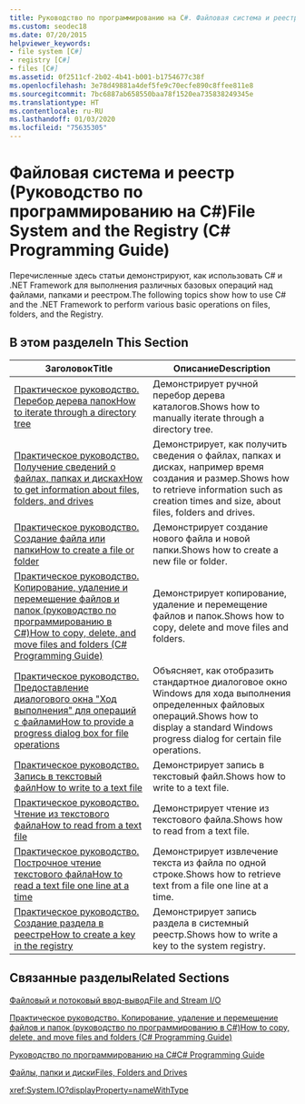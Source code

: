 ```yaml
---
title: Руководство по программированию на C#. Файловая система и реестр
ms.custom: seodec18
ms.date: 07/20/2015
helpviewer_keywords:
- file system [C#]
- registry [C#]
- files [C#]
ms.assetid: 0f2511cf-2b02-4b41-b001-b1754677c38f
ms.openlocfilehash: 3e78d49881a4def5fe9c70ecfe890c8ffee811e8
ms.sourcegitcommit: 7bc6887ab658550baa78f1520ea735838249345e
ms.translationtype: HT
ms.contentlocale: ru-RU
ms.lasthandoff: 01/03/2020
ms.locfileid: "75635305"
---
```

# <a name="file-system-and-the-registry-c-programming-guide"></a><span data-ttu-id="cf8ad-102">Файловая система и реестр (Руководство по программированию на C#)</span><span class="sxs-lookup"><span data-stu-id="cf8ad-102">File System and the Registry (C# Programming Guide)</span></span>
<span data-ttu-id="cf8ad-103">Перечисленные здесь статьи демонстрируют, как использовать C# и .NET Framework для выполнения различных базовых операций над файлами, папками и реестром.</span><span class="sxs-lookup"><span data-stu-id="cf8ad-103">The following topics show how to use C# and the .NET Framework to perform various basic operations on files, folders, and the Registry.</span></span>  
  
## <a name="in-this-section"></a><span data-ttu-id="cf8ad-104">В этом разделе</span><span class="sxs-lookup"><span data-stu-id="cf8ad-104">In This Section</span></span>  
  
|<span data-ttu-id="cf8ad-105">**Заголовок**</span><span class="sxs-lookup"><span data-stu-id="cf8ad-105">**Title**</span></span>|<span data-ttu-id="cf8ad-106">**Описание**</span><span class="sxs-lookup"><span data-stu-id="cf8ad-106">**Description**</span></span>|  
|---------------|---------------------|  
|[<span data-ttu-id="cf8ad-107">Практическое руководство. Перебор дерева папок</span><span class="sxs-lookup"><span data-stu-id="cf8ad-107">How to iterate through a directory tree</span></span>](./how-to-iterate-through-a-directory-tree.md)|<span data-ttu-id="cf8ad-108">Демонстрирует ручной перебор дерева каталогов.</span><span class="sxs-lookup"><span data-stu-id="cf8ad-108">Shows how to manually iterate through a directory tree.</span></span>|  
|[<span data-ttu-id="cf8ad-109">Практическое руководство. Получение сведений о файлах, папках и дисках</span><span class="sxs-lookup"><span data-stu-id="cf8ad-109">How to get information about files, folders, and drives</span></span>](./how-to-get-information-about-files-folders-and-drives.md)|<span data-ttu-id="cf8ad-110">Демонстрирует, как получить сведения о файлах, папках и дисках, например время создания и размер.</span><span class="sxs-lookup"><span data-stu-id="cf8ad-110">Shows how to retrieve information such as creation times and size, about files, folders and drives.</span></span>|  
|[<span data-ttu-id="cf8ad-111">Практическое руководство. Создание файла или папки</span><span class="sxs-lookup"><span data-stu-id="cf8ad-111">How to create a file or folder</span></span>](./how-to-create-a-file-or-folder.md)|<span data-ttu-id="cf8ad-112">Демонстрирует создание нового файла и новой папки.</span><span class="sxs-lookup"><span data-stu-id="cf8ad-112">Shows how to create a new file or folder.</span></span>|  
|[<span data-ttu-id="cf8ad-113">Практическое руководство. Копирование, удаление и перемещение файлов и папок (руководство по программированию в C#)</span><span class="sxs-lookup"><span data-stu-id="cf8ad-113">How to copy, delete, and move files and folders (C# Programming Guide)</span></span>](./how-to-copy-delete-and-move-files-and-folders.md)|<span data-ttu-id="cf8ad-114">Демонстрирует копирование, удаление и перемещение файлов и папок.</span><span class="sxs-lookup"><span data-stu-id="cf8ad-114">Shows how to copy, delete and move files and folders.</span></span>|  
|[<span data-ttu-id="cf8ad-115">Практическое руководство. Предоставление диалогового окна "Ход выполнения" для операций с файлами</span><span class="sxs-lookup"><span data-stu-id="cf8ad-115">How to provide a progress dialog box for file operations</span></span>](./how-to-provide-a-progress-dialog-box-for-file-operations.md)|<span data-ttu-id="cf8ad-116">Объясняет, как отобразить стандартное диалоговое окно Windows для хода выполнения определенных файловых операций.</span><span class="sxs-lookup"><span data-stu-id="cf8ad-116">Shows how to display a standard Windows progress dialog for certain file operations.</span></span>|  
|[<span data-ttu-id="cf8ad-117">Практическое руководство. Запись в текстовый файл</span><span class="sxs-lookup"><span data-stu-id="cf8ad-117">How to write to a text file</span></span>](./how-to-write-to-a-text-file.md)|<span data-ttu-id="cf8ad-118">Демонстрирует запись в текстовый файл.</span><span class="sxs-lookup"><span data-stu-id="cf8ad-118">Shows how to write to a text file.</span></span>|  
|[<span data-ttu-id="cf8ad-119">Практическое руководство. Чтение из текстового файла</span><span class="sxs-lookup"><span data-stu-id="cf8ad-119">How to read from a text file</span></span>](./how-to-read-from-a-text-file.md)|<span data-ttu-id="cf8ad-120">Демонстрирует чтение из текстового файла.</span><span class="sxs-lookup"><span data-stu-id="cf8ad-120">Shows how to read from a text file.</span></span>|  
|[<span data-ttu-id="cf8ad-121">Практическое руководство. Построчное чтение текстового файла</span><span class="sxs-lookup"><span data-stu-id="cf8ad-121">How to read a text file one line at a time</span></span>](./how-to-read-a-text-file-one-line-at-a-time.md)|<span data-ttu-id="cf8ad-122">Демонстрирует извлечение текста из файла по одной строке.</span><span class="sxs-lookup"><span data-stu-id="cf8ad-122">Shows how to retrieve text from a file one line at a time.</span></span>|  
|[<span data-ttu-id="cf8ad-123">Практическое руководство. Создание раздела в реестре</span><span class="sxs-lookup"><span data-stu-id="cf8ad-123">How to create a key in the registry</span></span>](./how-to-create-a-key-in-the-registry.md)|<span data-ttu-id="cf8ad-124">Демонстрирует запись раздела в системный реестр.</span><span class="sxs-lookup"><span data-stu-id="cf8ad-124">Shows how to write a key to the system registry.</span></span>|  
  
## <a name="related-sections"></a><span data-ttu-id="cf8ad-125">Связанные разделы</span><span class="sxs-lookup"><span data-stu-id="cf8ad-125">Related Sections</span></span>  
 [<span data-ttu-id="cf8ad-126">Файловый и потоковый ввод-вывод</span><span class="sxs-lookup"><span data-stu-id="cf8ad-126">File and Stream I/O</span></span>](../../../standard/io/index.md)  
  
 [<span data-ttu-id="cf8ad-127">Практическое руководство. Копирование, удаление и перемещение файлов и папок (руководство по программированию в C#)</span><span class="sxs-lookup"><span data-stu-id="cf8ad-127">How to copy, delete, and move files and folders (C# Programming Guide)</span></span>](./how-to-copy-delete-and-move-files-and-folders.md)
  
 [<span data-ttu-id="cf8ad-128">Руководство по программированию на C#</span><span class="sxs-lookup"><span data-stu-id="cf8ad-128">C# Programming Guide</span></span>](../index.md)  
  
 [<span data-ttu-id="cf8ad-129">Файлы, папки и диски</span><span class="sxs-lookup"><span data-stu-id="cf8ad-129">Files, Folders and Drives</span></span>](./index.md)  
  
 <xref:System.IO?displayProperty=nameWithType>
